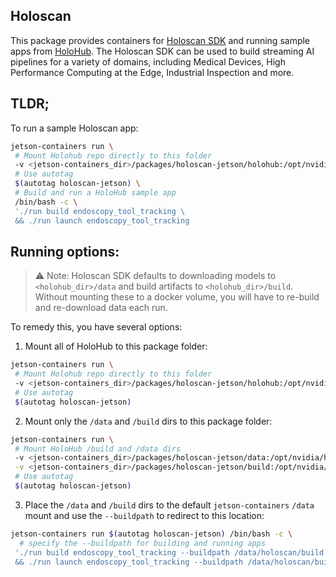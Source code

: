 ## Holoscan

This package provides containers for [Holoscan SDK](https://github.com/nvidia-holoscan/holoscan-sdk) and running sample apps from [HoloHub](https://github.com/nvidia-holoscan/holohub). The Holoscan SDK can be used to build streaming AI pipelines for a variety of domains, including Medical Devices, High Performance Computing at the Edge, Industrial Inspection and more.

## TLDR;
To run a sample Holoscan app:
```bash
jetson-containers run \
 # Mount Holohub repo directly to this folder
 -v <jetson-containers_dir>/packages/holoscan-jetson/holohub:/opt/nvidia/holohub
 # Use autotag
 $(autotag holoscan-jetson) \
 # Build and run a HoloHub sample app
 /bin/bash -c \
 './run build endoscopy_tool_tracking \
 && ./run launch endoscopy_tool_tracking
 ```

## Running options:
> ⚠️ Note: Holoscan SDK defaults to downloading models to  `<holohub_dir>/data` and build artifacts to `<holohub_dir>/build`. Without mounting these to a docker volume, you will have to re-build and re-download data each run.

To remedy this, you have several options:
1. Mount all of HoloHub to this package folder:
```bash
jetson-containers run \
 # Mount Holohub repo directly to this folder
 -v <jetson-containers_dir>/packages/holoscan-jetson/holohub:/opt/nvidia/holohub \
 # Use autotag
 $(autotag holoscan-jetson)
 ```
 2. Mount only the `/data` and `/build` dirs to this package folder:
```bash
jetson-containers run \
 # Mount HoloHub /build and /data dirs
 -v <jetson-containers_dir>/packages/holoscan-jetson/data:/opt/nvidia/holohub/data \
 -v <jetson-containers_dir>/packages/holoscan-jetson/build:/opt/nvidia/holohub/build \
 # Use autotag
 $(autotag holoscan-jetson)
 ```
  3. Place the `/data` and `/build` dirs to the default `jetson-containers` `/data` mount and use the `--buildpath` to redirect to this location:
```bash
jetson-containers run $(autotag holoscan-jetson) /bin/bash -c \
  # specify the --buildpath for building and running apps
 './run build endoscopy_tool_tracking --buildpath /data/holoscan/build \
 && ./run launch endoscopy_tool_tracking --buildpath /data/holoscan/build
 ```
